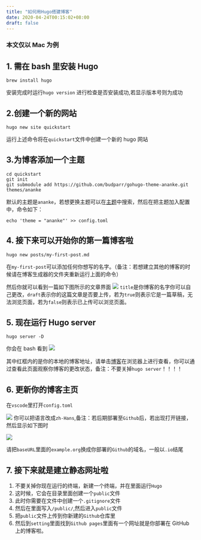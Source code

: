 ```yaml
---
title: "如何用Hugo搭建博客"
date: 2020-04-24T00:15:02+08:00
draft: false
---
```


### 本文仅以 Mac 为例

## 1. 需在 bash 里安装 Hugo

```
brew install hugo
```

安装完成时运行`hugo version` 进行检查是否安装成功,若显示版本号则为成功

## 2.创建一个新的网站

```
hugo new site quickstart
```

运行上述命令将在`quickstart`文件中创建一个新的 hugo 网站

## 3.为博客添加一个主题

```
cd quickstart
git init
git submodule add https://github.com/budparr/gohugo-theme-ananke.git themes/ananke
```

默认的主题是`ananke`，若想更换主题可以在[主题](<(https://themes.gohugo.io/)>)中搜索，然后在把主题加入配置中，命令如下：

```
echo 'theme = "ananke"' >> config.toml
```

## 4. 接下来可以开始你的第一篇博客啦

```
hugo new posts/my-first-post.md
```

在`my-first-post`可以添加任何你想写的名字。（备注：若想建立其他的博客的时候请在博客生成器的文件夹重新运行上面的命令）

然后你就可以看到一篇如下图所示的文章界面
![](/public/images/5.png)
`title`是你博客的名字你可以自己更改，`draft`表示你的这篇文章是否要上传，若为`true`则表示它是一篇草稿，无法浏览页面，若为`false`则表示已上传可以浏览页面。

## 5. 现在运行 Hugo server

```
hugo server -D
```

你会在 bash 看到
![](/public/images/6.jpg)

其中红框内的是你的本地的博客地址，请单击[博客](http://localhost:1313/)在浏览器上进行查看，你可以通过查看此页面观察你博客的更改状态，备注：不要关掉`hugo server`！！！！

## 6. 更新你的博客主页

在`vscode`里打开`config.toml`

![](/public/images/7.jpg)
你可以把语言改成`zh-Hans`,备注：若后期部署至`Github`后，若出现打开链接，然后显示如下图时

![](/public/images/8.jpg)

请把`baseURL`里面的`example.org`换成你部署的`Github`的域名，一般以`.io`结尾

## 7. 接下来就是建立静态网址啦

1. 不要关掉你现在运行的终端，新建一个终端，并在里面运行`Hugo`
2. 这时候，它会在目录里面创建一个`public`文件
3. 此时你需要在文件中创建一个`.gitignore`文件
4. 然后在里面写入`/public/`,然后进入`public`文件
5. 把`public`文件上传到你新建的`Github`仓库里
6. 然后到`setting`里面找到`Github pages`里面有一个网址就是你部署在 GitHub 上的博客啦。
